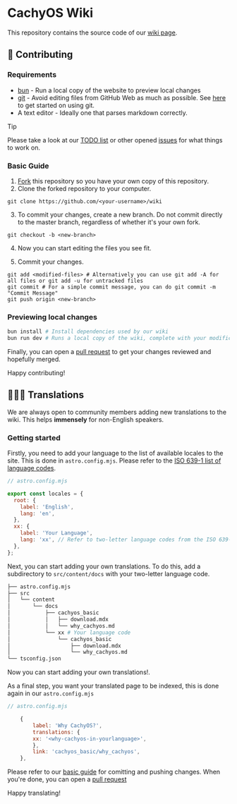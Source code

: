 # CachyOS Wiki

This repository contains the source code of our [wiki page](https://wiki.cachyos.org).

## 🙋 Contributing

### Requirements

- [bun](https://github.com/oven-sh/bun) - Run a local copy of the website to preview local changes
- [git](https://git-scm.com/downloads) - Avoid editing files from GitHub Web as much as possible. See [here](https://docs.github.com/en/get-started/using-git)
  to get started on using git.
- A text editor - Ideally one that parses markdown correctly.

> [!TIP]
> Please take a look at our [TODO list](https://github.com/CachyOS/wiki/issues/50) or other opened [issues](https://github.com/CachyOS/wiki/issues)
> for what things to work on.

### Basic Guide

1. [Fork](https://github.com/CachyOS/wiki/fork) this repository so you have your own copy of this repository.
2. Clone the forked repository to your computer.

```shell
git clone https://github.com/<your-username>/wiki
```

3. To commit your changes, create a new branch. Do not commit directly to the master branch, regardless of whether it's your own fork.

```shell
git checkout -b <new-branch>
```

4. Now you can start editing the files you see fit.

5. Commit your changes.

```shell
git add <modified-files> # Alternatively you can use git add -A for all files or git add -u for untracked files
git commit # For a simple commit message, you can do git commit -m "Commit Message"
git push origin <new-branch>
```

### Previewing local changes

```bash
bun install # Install dependencies used by our wiki
bun run dev # Runs a local copy of the wiki, complete with your modifications!
```

Finally, you can open a [pull request](https://github.com/CachyOS/wiki/compare) to get your changes reviewed and hopefully merged.

Happy contributing!

## 🧑‍🤝‍🧑 Translations

We are always open to community members adding new translations to the wiki. This helps **immensely** for non-English speakers.

### Getting started

Firstly, you need to add your language to the list of available locales to the site. This is done in `astro.config.mjs`.
Please refer to the [ISO 639-1 list of language codes](https://en.wikipedia.org/wiki/List_of_ISO_639_language_codes#Table).

```mjs
// astro.config.mjs

export const locales = {
  root: {
    label: 'English',
    lang: 'en',
  },
  xx: {
    label: 'Your Language',
    lang: 'xx', // Refer to two-letter language codes from the ISO 639-1 list linked above.
  },
};
```

Next, you can start adding your own translations. To do this, add a subdirectory to `src/content/docs` with your two-letter language code.

```sh
├── astro.config.mjs
├── src
│   └── content
│       └── docs
│           ├── cachyos_basic
│           │   ├── download.mdx
│           │   └── why_cachyos.md
│           └── xx # Your language code
│               └── cachyos_basic
│                   ├── download.mdx
│                   └── why_cachyos.md
└── tsconfig.json
```

Now you can start adding your own translations!.

As a final step, you want your translated page to be indexed, this is done again in our `astro.config.mjs`

```mjs
// astro.config.mjs

    {
        label: 'Why CachyOS?',
        translations: {
        xx: '<why-cachyos-in-yourlanguage>',
        },
        link: 'cachyos_basic/why_cachyos',
    },
```

Please refer to our [basic guide](#basic-guide) for comitting and pushing changes.
When you're done, you can open a [pull request](https://github.com/CachyOS/wiki/compare)

Happy translating!
